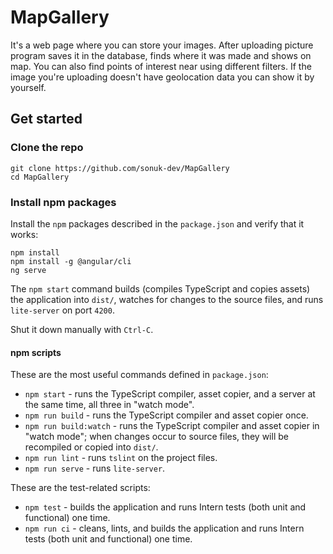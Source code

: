 # MapGallery

It's a web page where you can store your images. After uploading picture program saves it in the database, finds where it was made and shows on map. You can also find points of interest near using different filters. If the image you're uploading doesn't have geolocation data you can show it by yourself.

## Get started

### Clone the repo

```shell
git clone https://github.com/sonuk-dev/MapGallery
cd MapGallery
```

### Install npm packages

Install the `npm` packages described in the `package.json` and verify that it works:

```shell
npm install
npm install -g @angular/cli
ng serve
```

The `npm start` command builds (compiles TypeScript and copies assets) the application into `dist/`, watches for changes to the source files, and runs `lite-server` on port `4200`.

Shut it down manually with `Ctrl-C`.

#### npm scripts

These are the most useful commands defined in `package.json`:

* `npm start` - runs the TypeScript compiler, asset copier, and a server at the same time, all three in "watch mode".
* `npm run build` - runs the TypeScript compiler and asset copier once.
* `npm run build:watch` - runs the TypeScript compiler and asset copier in "watch mode"; when changes occur to source files, they will be recompiled or copied into `dist/`.
* `npm run lint` - runs `tslint` on the project files.
* `npm run serve` - runs `lite-server`.

These are the test-related scripts:

* `npm test` - builds the application and runs Intern tests (both unit and functional) one time.
* `npm run ci` - cleans, lints, and builds the application and runs Intern tests (both unit and functional) one time.
